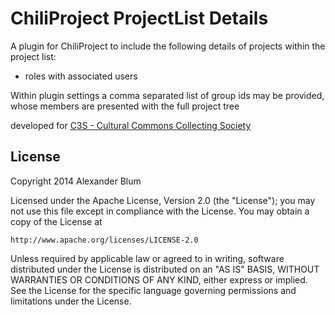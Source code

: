 ChiliProject ProjectList Details
================================

A plugin for ChiliProject to include the following details of projects within the project list:
* roles with associated users

Within plugin settings a comma separated list of group ids may be provided, whose members are presented with the full project tree

developed for [C3S - Cultural Commons Collecting Society](https://c3s.cc)


License
-------

Copyright 2014 Alexander Blum

Licensed under the Apache License, Version 2.0 (the "License");
you may not use this file except in compliance with the License.
You may obtain a copy of the License at

    http://www.apache.org/licenses/LICENSE-2.0

Unless required by applicable law or agreed to in writing, software
distributed under the License is distributed on an "AS IS" BASIS,
WITHOUT WARRANTIES OR CONDITIONS OF ANY KIND, either express or implied.
See the License for the specific language governing permissions and
limitations under the License.
